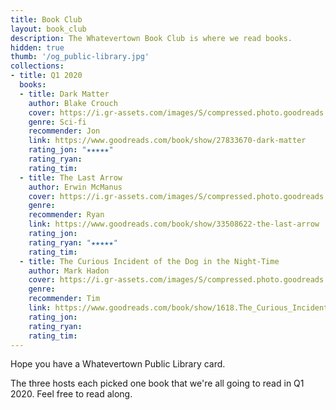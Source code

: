 ```yaml
---
title: Book Club
layout: book_club
description: The Whatevertown Book Club is where we read books.
hidden: true
thumb: '/og_public-library.jpg'
collections:
- title: Q1 2020
  books:
  - title: Dark Matter
    author: Blake Crouch
    cover: https://i.gr-assets.com/images/S/compressed.photo.goodreads.com/books/1472119680l/27833670._SY475_.jpg
    genre: Sci-fi
    recommender: Jon
    link: https://www.goodreads.com/book/show/27833670-dark-matter
    rating_jon: "★★★★★"
    rating_ryan:
    rating_tim:
  - title: The Last Arrow
    author: Erwin McManus
    cover: https://i.gr-assets.com/images/S/compressed.photo.goodreads.com/books/1495990668l/33508622.jpg
    genre:
    recommender: Ryan
    link: https://www.goodreads.com/book/show/33508622-the-last-arrow
    rating_jon:
    rating_ryan: "★★★★★"
    rating_tim:
  - title: The Curious Incident of the Dog in the Night-Time
    author: Mark Hadon
    cover: https://i.gr-assets.com/images/S/compressed.photo.goodreads.com/books/1479863624l/1618._SY475_.jpg
    genre:
    recommender: Tim
    link: https://www.goodreads.com/book/show/1618.The_Curious_Incident_of_the_Dog_in_the_Night_Time
    rating_jon:
    rating_ryan:
    rating_tim:
---
```


Hope you have a Whatevertown Public Library card.

The three hosts each picked one book that we're all going to read in Q1 2020. Feel free to read along.
